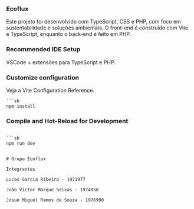 ### Ecoflux

Este projeto foi desenvolvido com TypeScript, CSS e PHP, com foco em sustentabilidade e soluções ambientais.
O front-end é construído com Vite e TypeScript, enquanto o back-end é feito em PHP.

### Recommended IDE Setup
VSCode + extensões para TypeScript e PHP.

### Customize configuration
Veja a Vite Configuration Reference.

```
```sh
npm install

```

### Compile and Hot-Reload for Development

````

```sh
npm run dev


# Grupo Ecoflux

Integrantes

Lucas Garcia Ribeiro - 1971977

João Victor Marque Seixas - 1974858

Josué Miguel Ramos de Souza - 1976990
